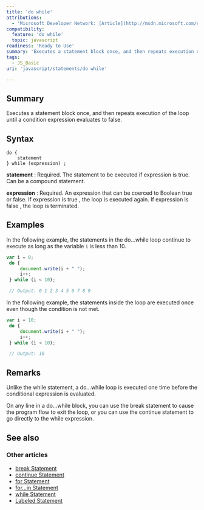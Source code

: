 ```yaml
---
title: 'do while'
attributions:
  - 'Microsoft Developer Network: [Article](http://msdn.microsoft.com/en-us/library/ie/5c1h7h0k(v=vs.94).aspx)'
compatibility:
  feature: 'do while'
  topic: javascript
readiness: 'Ready to Use'
summary: 'Executes a statement block once, and then repeats execution of the loop until a condition expression evaluates to false.'
tags:
  - JS_Basic
uri: 'javascript/statements/do while'

---
```

## Summary

Executes a statement block once, and then repeats execution of the loop until a condition expression evaluates to false.

## Syntax

    do {
        statement
    } while (expression) ;

**statement**
:   Required. The statement to be executed if expression is true. Can be a compound statement.

**expression**
:   Required. An expression that can be coerced to Boolean true or false. If expression is true , the loop is executed again. If expression is false , the loop is terminated.

## Examples

In the following example, the statements in the do...while loop continue to execute as long as the variable `i` is less than 10.

``` js
var i = 0;
 do {
     document.write(i + " ");
     i++;
 } while (i < 10);

 // Output: 0 1 2 3 4 5 6 7 8 9
```

In the following example, the statements inside the loop are executed once even though the condition is not met.

``` js
var i = 10;
 do {
     document.write(i + " ");
     i++;
 } while (i < 10);

 // Output: 10
```

## Remarks

Unlike the while statement, a do...while loop is executed one time before the conditional expression is evaluated.

On any line in a do...while block, you can use the break statement to cause the program flow to exit the loop, or you can use the continue statement to go directly to the while expression.

## See also

### Other articles

-   [break Statement](/javascript/statements/break)
-   [continue Statement](/javascript/statements/continue)
-   [for Statement](/javascript/statements/for)
-   [for...in Statement](/javascript/statements/for_in)
-   [while Statement](/javascript/statements/while)
-   [Labeled Statement](/javascript/statements/Labeled)


